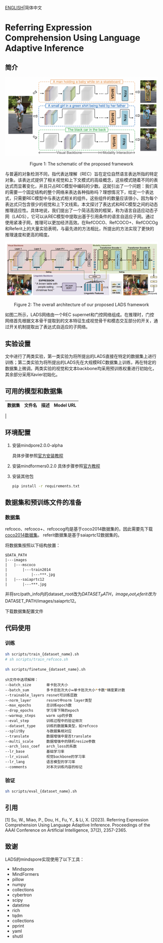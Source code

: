 [ENGLISH](README.md)|简体中文

# Referring Expression Comprehension Using Language Adaptive Inference

## 简介

![The schematic of the proposed framework](assets/fig_1.png)

<center>Figure 1: The schematic of the proposed framework</center>

与普遍的对象检测不同，指代表达理解（REC）旨在定位自然语言表达所指的特定对象。该表达式提供了相关视觉和上下文模式的高级概念，这些模式随着不同的表达式而显著变化，并且只占REC模型中编码的少数。这就引出了一个问题：我们真的需要一个固定结构的整个网络来表达各种指称吗？理想情况下，给定一个表达式，只需要REC模型中与表达式相关的组件。这些组件的数量应该很小，因为每个表达式只包含很少的视觉和上下文线索。本文探讨了表达式和REC模型之间的动态推理适应性。具体地说，我们提出了一个简洁高效的框架，称为语言自适应动态子网（LADS），它可以从REC模型中提取出基于引用条件的语言自适应子网。通过使用紧凑子网，推理可以更加经济高效。在RefCOCO、RefCOCO+、RefCOCOg和Referit上的大量实验表明，与最先进的方法相比，所提出的方法实现了更快的推理速度和更高的精度。

![The overall architecture of our proposed LADS framework](assets/fig_2.png)

<center>Figure 2: The overall architecture of our proposed LADS framework</center>

如图二所示，LADS网络由一个REC supernet和门控网络组成。在推理时，门控网络首先根据文本骨干提取到的文本特征生成视觉骨干和模态交互部分的开关，通过开关机制提取出了表达式自适应的子网络。

## 实验设置

文中进行了两类实验，第一类实验为将所提出的LADS直接在特定的数据集上进行训练；第二类实验为将所提出的LADS先在大规模REC数据集上训练，再在特定的数据集上微调。两类实验的视觉和文本backbone均采用预训练权重进行初始化，其余部分采用Xavier初始化。

## 可用的模型和数据集

|数据集|文件名|描述|Model URL|
|-----|-----|---|-----|
|

## 环境配置

1. 安装mindpore2.0.0-alpha

   具体步骤参照[官方安装教程](https://gitee.com/mindspore/docs/blob/r2.0.0-alpha/install/mindspore_gpu_install_pip.md)

2. 安装mindformers0.2.0
   具体步骤参照[官方教程](https://gitee.com/mindspore/mindformers/tree/r0.2/)

3. 安装其他包
   ```sh
   pip install -r requirements.txt
   ```

## 数据集和预训练文件的准备

### 数据集

refcoco、refcoco+、refcocog均是基于coco2014数据集的，因此需要先下载[coco2014数据集](https://cocodataset.org/)。
referit数据集是基于saiaprtc12数据集的。

将数据集按照以下结构放置：
```
$DATA_PATH
|---images
|   |---mscoco
|       |---train2014
|           |---***.jpg
|   |---saiaprtc12
|       |---***.jpg
```
并将src/path_info内的dataset_root改为$DATASET_PATH，image_root_referit改为$DATASET_PATH/images/saiaprtc12。

下载数据集配置文件



## 代码使用

### 训练

```sh
sh scripts/train_{dataset_name}.sh
# sh scripts/train_refcoco.sh

sh scripts/finetune_{dataset_name}.sh

sh文件中选项解释：
--batch_size       单卡批次大小
--batch_sum        多卡总批次大小=单卡批次大小*卡数*梯度累计数
--trainable_layers resnet可训练层数
--norm_layer       resnet中norm layer类型
--max_epochs       总训练epoch数
--drop_epochs      学习率下降的epoch
--warmup_steps     warm up的步数
--eval_step        训练过程中的验证频次
--dataset_type     训练的数据集类型，如refcoco
--splitBy          与数据集相对应
--translate        数据增强中是否translate
--multi_scale      数据增强中的随机resize参数
--arch_loss_coef   arch_loss的系数
--lr_base          基础学习率
--lr_visual        视觉backbone的学习率
--lr_lang          语言模型的学习率
--comments         对本次训练内容的标记
```

### 验证

```sh
sh scripts/eval_{dataset_name}.sh

```



## 引用

[1] Su, W., Miao, P., Dou, H., Fu, Y., & Li, X. (2023). Referring Expression Comprehension Using Language Adaptive Inference. Proceedings of the AAAI Conference on Artificial Intelligence, 37(2), 2357-2365.

## 致谢

LADS的mindspore实现使用了以下工具：
* Mindspore
* MindFormers
* pillow
* numpy
* collections
* cybertron
* scipy
* datetime
* rich
* tqdm
* collections
* pprint
* yaml
* shutil